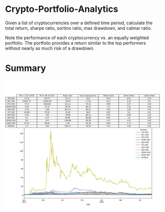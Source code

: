 # Crypto-Portfolio-Analytics

Given a list of cryptocurrencies over a defined time period, calculate the 
total return, sharpe ratio, sortino ratio, max drawdown, and calmar ratio.
  
Note the performance of each cryptocurrency vs. an equally weighted portfolio. The portfolio provides a return similar to the top 
performers without nearly as much risk of a drawdown. 
# Summary
![Summary Table](Summary.png)
